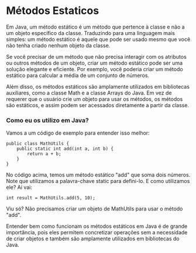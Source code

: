 # Métodos Estaticos

Em Java, um método estático é um método que pertence à classe e não a um objeto específico da classe. Traduzindo para uma linguagem mais simples: um método estático é aquele que pode ser usado mesmo que você não tenha criado nenhum objeto da classe.

Se você precisar de um método que não precisa interagir com os atributos ou outros métodos de um objeto, criar um método estático pode ser uma solução elegante e eficiente. Por exemplo, você poderia criar um método estático para calcular a média de um conjunto de números.

Além disso, os métodos estáticos são amplamente utilizados em bibliotecas auxiliares, como a classe Math e a classe Arrays do Java. Em vez de requerer que o usuário crie um objeto para usar os métodos, os métodos são estáticos, e assim podem ser acessados diretamente a partir da classe.

### Como eu os utilizo em Java?
Vamos a um código de exemplo para entender isso melhor:
```
public class MathUtils {
    public static int add(int a, int b) {
        return a + b;
    }
}
```

No código acima, temos um método estático "add" que soma dois números. Note que utilizamos a palavra-chave static para defini-lo. E como utilizamos ele? Aí vai:
```
int result = MathUtils.add(5, 10);
```

Viu só? Não precisamos criar um objeto de MathUtils para usar o método "add".

Entender bem como funcionam os métodos estáticos em Java é de grande importância, pois eles permitem concretizar operações sem a necessidade de criar objetos e também são amplamente utilizados em bibliotecas do Java.
